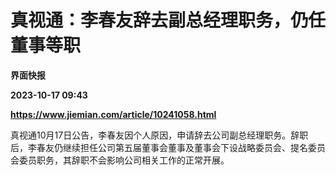 # 真视通：李春友辞去副总经理职务，仍任董事等职
**界面快报**

**2023-10-17 09:43**

**https://www.jiemian.com/article/10241058.html**

真视通10月17日公告，李春友因个人原因，申请辞去公司副总经理职务。辞职后，李春友仍继续担任公司第五届董事会董事及董事会下设战略委员会、提名委员会委员职务，其辞职不会影响公司相关工作的正常开展。